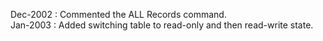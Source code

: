 Dec-2002 : Commented the ALL Records command.  Jan-2003 : Added switching table to read-only and then read-write state.